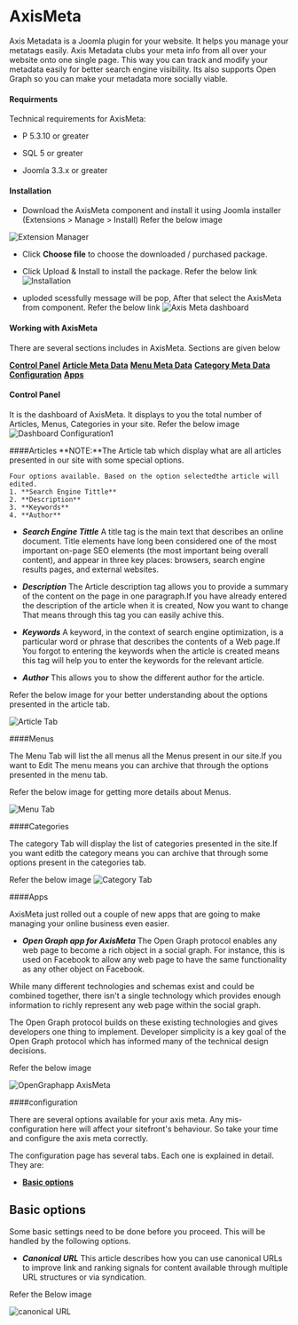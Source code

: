 # AxisMeta

Axis Metadata is a Joomla plugin for your website. It helps you manage your metatags easily. Axis Metadata clubs your meta info from all over your website onto one single page. This way you can track and modify your metadata easily for better search engine visibility. Its also supports Open Graph so you can make your metadata more socially viable.

#### Requirments

Technical requirements for AxisMeta:

* P 5.3.10 or greater

* SQL 5 or greater

* Joomla 3.3.x or greater

#### Installation

* Download the AxisMeta component and install it using Joomla installer (Extensions > Manage > Install)
Refer the below image

![Extension Manager](/home/flycart15/Documents/axismeta/assets/images/Selection_011.png)

* Click **Choose file** to choose the downloaded / purchased package.

* Click Upload & Install to install the package.
Refer the below link
 ![Installation](/home/flycart15/Documents/axismeta/assets/images/Selection_012.png)

* uploded scessfully message will be pop, After that select the AxisMeta from component.
Refer the below link
![Axis Meta dashboard](/home/flycart15/Documents/axismeta/assets/images/Selection_013.png)


#### Working with AxisMeta

There are several sections includes in AxisMeta. Sections are given below

**[Control Panel](#control_panel)**
**[Article Meta Data](#article_metadata)**
**[Menu Meta Data](#menu_metadata)**
**[Category Meta Data](#category_metadata)**
**[Configuration](#configuration)**
**[Apps](#apps)**

<a name="control_panel"></a>
#### Control Panel

It is the dashboard of AxisMeta. It displays to you the total number of Articles, Menus, Categories in your site. Refer the below image
![Dashboard Configuration1](/home/flycart15/Documents/axismeta/assets/images/Selection_014.png)


<a name="Articles"></a>
####Articles
**NOTE:**The Article tab which display what are all articles presented in our site with some special options.

    Four options available. Based on the option selectedthe article will edited.
    1. **Search Engine Tittle**
    2. **Description**
    3. **Keywords**
    4. **Author**

* ***Search Engine Tittle***
A title tag is the main text that describes an online document. Title elements have long been considered one of the most important on-page SEO elements (the most important being overall content), and appear in three key places: browsers, search engine results pages, and external websites.

* ***Description***
The Article description tag allows you to provide a summary of the content on the page in one paragraph.If you have already entered the description of the article when it is created, Now you want to change That means through this tag you can easily achive this.

* ***Keywords***
A keyword, in the context of search engine optimization, is a particular word or phrase that describes the contents of a Web page.If You forgot to entering the keywords when the article is created means this tag will help you to enter the keywords for the relevant article.

* ***Author***
This allows you to show the different author for the article.

Refer the below image for your better understanding about the options presented in the article tab.

 ![Article Tab](/home/flycart15/Documents/axismeta/assets/images/Selection_02.png)

<a name="Menus"></a>
####Menus

The Menu Tab will list the all menus all the Menus present in our site.If you want to Edit The menu means you can archive that through the options presented in the menu tab.

Refer the below image for getting more details about Menus.

![Menu Tab](/home/flycart15/Documents/axismeta/assets/images/Selection_003.png)


<a name="categories"></a>
####Categories

The category Tab will display the list of categories presented in the site.If you want editb the category means you can archive that through some options present in the categories tab.

Refer the below image
![Category Tab](/home/flycart15/Documents/axismeta/assets/images/Selection_004.png)


<a name="Apps"></a>
####Apps

 AxisMeta just rolled out a couple of new apps that are going to make managing your online business even easier.

* ***Open Graph app for AxisMeta***
The Open Graph protocol enables any web page to become a rich object in a social graph. For instance, this is used on Facebook to allow any web page to have the same functionality as any other object on Facebook.

While many different technologies and schemas exist and could be combined together, there isn't a single technology which provides enough information to richly represent any web page within the social graph.

The Open Graph protocol builds on these existing technologies and gives developers one thing to implement. Developer simplicity is a key goal of the Open Graph protocol which has informed many of the technical design decisions.

Refer the below image


![OpenGraphapp AxisMeta](/home/flycart15/Documents/axismeta/assets/images/Selection_006.png)

<a name="configuration"></a>
####configuration

There are several options available for your axis meta. Any mis-configuration here will affect your sitefront's behaviour. So take your time and configure the axis meta correctly.

The configuration page has several tabs. Each one is explained in detail. They are:

* **[Basic options](#basic_options)**


<a name="basic_options"></a>
## Basic options

Some basic settings need to be done before you proceed. This will be handled by the following options.

 * ***Canonical URL***
This article describes how you can use canonical URLs to improve link and ranking signals for content available through multiple URL structures or via syndication.

Refer the Below image

![canonical URL](/home/flycart15/Documents/axismeta/assets/images/Selection_007.png)








